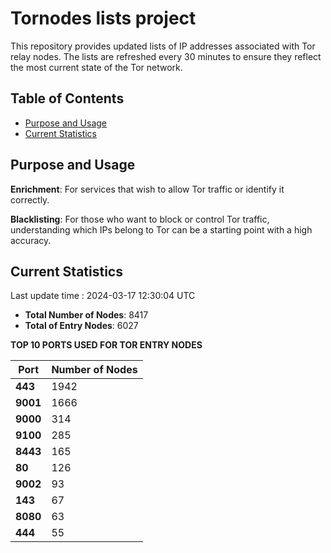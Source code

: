 # Tornodes lists project

This repository provides updated lists of IP addresses associated with Tor relay nodes. The lists are refreshed every 30 minutes to ensure they reflect the most current state of the Tor network.

## Table of Contents

- [Purpose and Usage](#purpose-and-usage)
- [Current Statistics](#current-statistics)


## Purpose and Usage

**Enrichment**: For services that wish to allow Tor traffic or identify it correctly.

**Blacklisting**: For those who want to block or control Tor traffic, understanding which IPs belong to Tor can be a starting point with a high accuracy.

## Current Statistics

Last update time : 2024-03-17 12:30:04 UTC

- **Total Number of Nodes**: 8417
- **Total of Entry Nodes**: 6027

**TOP 10 PORTS USED FOR TOR ENTRY NODES**

| **Port** | **Number of Nodes** |
|------|-----------------|
| **443**   | 1942  |
| **9001**   | 1666  |
| **9000**   | 314  |
| **9100**   | 285  |
| **8443**   | 165  |
| **80**   | 126  |
| **9002**   | 93  |
| **143**   | 67  |
| **8080**   | 63  |
| **444**   | 55  |

